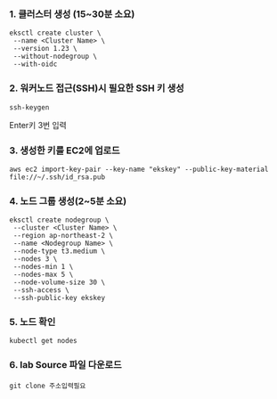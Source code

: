 ### 1. 클러스터 생성 (15~30분 소요)
```
eksctl create cluster \
 --name <Cluster Name> \
 --version 1.23 \
 --without-nodegroup \
 --with-oidc
```
### 2. 워커노드 접근(SSH)시 필요한 SSH 키 생성
```
ssh-keygen
```
Enter키 3번 입력

### 3. 생성한 키를 EC2에 업로드
```
aws ec2 import-key-pair --key-name "ekskey" --public-key-material file://~/.ssh/id_rsa.pub
```
### 4. 노드 그룹 생성(2~5분 소요)
```
eksctl create nodegroup \
 --cluster <Cluster Name> \
 --region ap-northeast-2 \
 --name <Nodegroup Name> \
 --node-type t3.medium \
 --nodes 3 \
 --nodes-min 1 \
 --nodes-max 5 \
 --node-volume-size 30 \
 --ssh-access \
 --ssh-public-key ekskey 
```
### 5. 노드 확인 
```
kubectl get nodes
```

### 6. lab Source 파일 다운로드
```
git clone 주소입력필요
```

